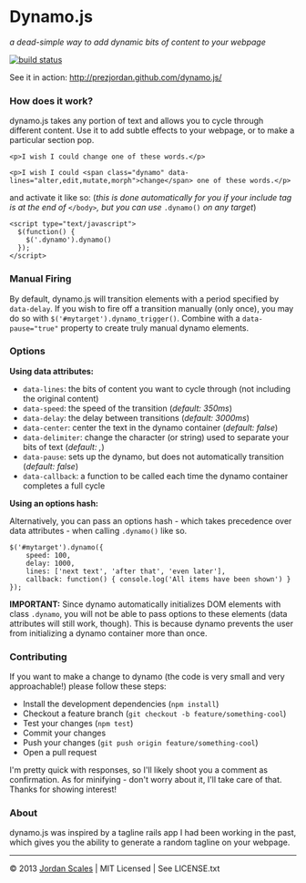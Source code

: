 # Dynamo.js
*a dead-simple way to add dynamic bits of content to your webpage*

[![build status](https://travis-ci.org/prezjordan/dynamo.js.png)](https://travis-ci.org/prezjordan/dynamo.js)

See it in action: http://prezjordan.github.com/dynamo.js/ 

### How does it work?
dynamo.js takes any portion of text and allows you to cycle through different content. Use it to add subtle effects to your webpage, or to make a particular section pop.

```
<p>I wish I could change one of these words.</p>
```

```
<p>I wish I could <span class="dynamo" data-lines="alter,edit,mutate,morph">change</span> one of these words.</p>
```

and activate it like so: (<i>this is done automatically for you if your include tag is at the end of </i>`</body>`<i>, but you can use </i>`.dynamo()`<i> on any target</i>)

```
<script type="text/javascript">
  $(function() {
    $('.dynamo').dynamo()
  });
</script>
```

### Manual Firing

By default, dynamo.js will transition elements with a period specified by `data-delay`. If you wish to fire off a transition manually (only once), you may do so with `$('#mytarget').dynamo_trigger()`. Combine with a `data-pause="true"` property to create truly manual dynamo elements.

### Options

**Using data attributes:**

* `data-lines`: the bits of content you want to cycle through (not including the original content)
* `data-speed`: the speed of the transition (*default: 350ms*)
* `data-delay`: the delay between transitions (*default: 3000ms*)
* `data-center`: center the text in the dynamo container (*default: false*)
* `data-delimiter`: change the character (or string) used to separate your bits of text (*default: ,*)
* `data-pause`: sets up the dynamo, but does not automatically transition (*default: false*)
* `data-callback`: a function to be called each time the dynamo container completes a full cycle

**Using an options hash:**

Alternatively, you can pass an options hash - which takes precedence over data attributes - when calling `.dynamo()` like so.

    $('#mytarget').dynamo({
        speed: 100,
        delay: 1000,
        lines: ['next text', 'after that', 'even later'],
        callback: function() { console.log('All items have been shown') }
    });

**IMPORTANT:** Since dynamo automatically initializes DOM elements with class `.dynamo`, you will not be able to pass options to these elements (data attributes will still work, though). This is because dynamo prevents the user from initializing a dynamo container more than once.

### Contributing

If you want to make a change to dynamo (the code is very small and very approachable!) please follow these steps:

* Install the development dependencies (`npm install`)
* Checkout a feature branch (`git checkout -b feature/something-cool`)
* Test your changes (`npm test`)
* Commit your changes
* Push your changes (`git push origin feature/something-cool`)
* Open a pull request

I'm pretty quick with responses, so I'll likely shoot you a comment as confirmation. As for minifying - don't worry about it, I'll take care of that. Thanks for showing interest!

### About
dynamo.js was inspired by a tagline rails app I had been working in the past, which gives you the ability to generate a random tagline on your webpage. 

---------------------------------------

&copy; 2013 [Jordan Scales](http://jordanscales.com) | MIT Licensed | See LICENSE.txt
